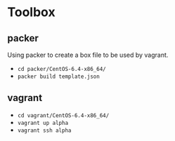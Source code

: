 Toolbox
=======

packer
------

Using packer to create a box file to be used by vagrant.

- ```cd packer/CentOS-6.4-x86_64/```
- ```packer build template.json```

vagrant
-------

- ```cd vagrant/CentOS-6.4-x86_64/```
- ```vagrant up alpha```
- ```vagrant ssh alpha```
